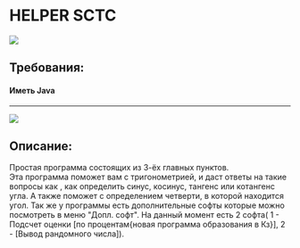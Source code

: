 <h1>HELPER SCTC</h1>
<a href="https://github.com/Ferius057/HelperSctc-v1/releases"><img src="https://ydalenka.ru/wp-content/uploads/2015/12/knopka-scachat1.png" style="max-width:100%;"></a>
<h2>Требования:<br /><h4>Иметь Java</h4></h2>
<hr />

<a href="https://github.com/Ferius057/HelperSctc-v1" target="_blank" title=""><img src="https://cdn1.savepice.ru/uploads/2020/3/8/ebd617c6e95eb00c6863fbb0a81711cf-full.png" border="0"/></a>

<h2>Описание:</h2>
    Простая программа состоящих из 3-ёх главных пунктов.<br />Эта программа поможет вам с тригонометрией, и даст ответы на такие вопросы как , как определить синус, косинус, тангенс или котангенс угла. А также поможет с определением четверти, в которой находится угол. Так же у программы есть дополнительные софты которые можно посмотреть в меню "Допл. софт". На данный момент есть 2 софта( 1 - Подсчет оценки [по процентам{новая программа образования в Кз}], 2 - [Вывод рандомного числа]).
